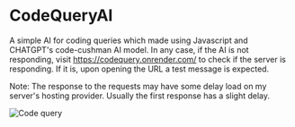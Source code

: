 # CodeQueryAI
A simple AI for coding queries which made using Javascript and CHATGPT's code-cushman AI model.
In any case, if the AI is not responding, visit https://codequery.onrender.com/ to check if the server is responding. If it is, upon opening the URL a test message is expected.

Note: The response to the requests may have some delay load on my server's hosting provider. Usually the first response has a slight delay.

![Code query](https://user-images.githubusercontent.com/92310785/215258926-499fe109-71d6-4497-9b5e-6254469b1b37.png)
